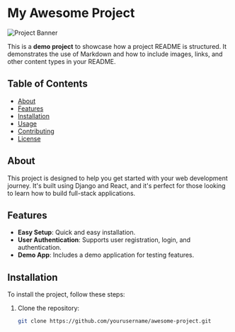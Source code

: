 # My Awesome Project

![Project Banner](https://www.google.com/url?sa=i&url=https%3A%2F%2Fstock.adobe.com%2Fsearch%3Fk%3D%2522background%2Btemplate%2522&psig=AOvVaw3F2hvij-b0IdoyrTWAsCfj&ust=1741504737391000&source=images&cd=vfe&opi=89978449&ved=0CBEQjRxqFwoTCLjt5Ov4-YsDFQAAAAAdAAAAABAE)

This is a **demo project** to showcase how a project README is structured. It demonstrates the use of Markdown and how to include images, links, and other content types in your README.

## Table of Contents

- [About](#about)
- [Features](#features)
- [Installation](#installation)
- [Usage](#usage)
- [Contributing](#contributing)
- [License](#license)

## About

This project is designed to help you get started with your web development journey. It's built using Django and React, and it's perfect for those looking to learn how to build full-stack applications.

## Features

- **Easy Setup**: Quick and easy installation.
- **User Authentication**: Supports user registration, login, and authentication.
- **Demo App**: Includes a demo application for testing features.

## Installation

To install the project, follow these steps:

1. Clone the repository:
   ```bash
   git clone https://github.com/yourusername/awesome-project.git
